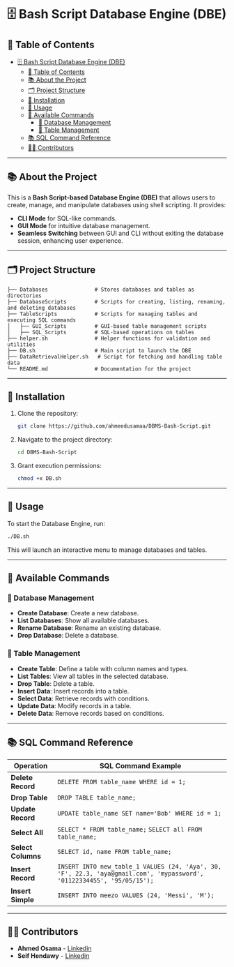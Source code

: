# 🗄️ Bash Script Database Engine (DBE)

## 📌 Table of Contents

- [🗄️ Bash Script Database Engine (DBE)](#️-bash-script-database-engine-dbe)
  - [📌 Table of Contents](#-table-of-contents)
  - [📚 About the Project](#-about-the-project)
  - [🗂 Project Structure](#-project-structure)
  - [🔧 Installation](#-installation)
  - [🚀 Usage](#-usage)
  - [📝 Available Commands](#-available-commands)
    - [📁 Database Management](#-database-management)
    - [📄 Table Management](#-table-management)
  - [📚 SQL Command Reference](#-sql-command-reference)
  - [👨‍💻 Contributors](#-contributors)

---

## 📚 About the Project

This is a **Bash Script-based Database Engine (DBE)** that allows users to create, manage, and manipulate databases using shell scripting. It provides:

- **CLI Mode** for SQL-like commands.
- **GUI Mode** for intuitive database management.
- **Seamless Switching** between GUI and CLI without exiting the database session, enhancing user experience.

---

## 🗂 Project Structure

```.
├── Databases               # Stores databases and tables as directories
├── DatabaseScripts         # Scripts for creating, listing, renaming, and deleting databases
├── TableScripts            # Scripts for managing tables and executing SQL commands
│   ├── GUI_Scripts         # GUI-based table management scripts
│   ├── SQL_Scripts         # SQL-based operations on tables
├── helper.sh               # Helper functions for validation and utilities
├── DB.sh                   # Main script to launch the DBE
├── DataRetrievalHelper.sh   # Script for fetching and handling table data
└── README.md               # Documentation for the project
```

---

## 🔧 Installation

1. Clone the repository:

   ```bash
   git clone https://github.com/ahmeedusamaa/DBMS-Bash-Script.git
   ```

2. Navigate to the project directory:

   ```bash
   cd DBMS-Bash-Script
   ```

3. Grant execution permissions:

   ```bash
   chmod +x DB.sh
   ```

---

## 🚀 Usage

To start the Database Engine, run:

```bash
./DB.sh
```

This will launch an interactive menu to manage databases and tables.

---

## 📝 Available Commands

### 📁 Database Management

- **Create Database**: Create a new database.
- **List Databases**: Show all available databases.
- **Rename Database**: Rename an existing database.
- **Drop Database**: Delete a database.

### 📄 Table Management

- **Create Table**: Define a table with column names and types.
- **List Tables**: View all tables in the selected database.
- **Drop Table**: Delete a table.
- **Insert Data**: Insert records into a table.
- **Select Data**: Retrieve records with conditions.
- **Update Data**: Modify records in a table.
- **Delete Data**: Remove records based on conditions.

---

## 📚 SQL Command Reference

| **Operation**      | **SQL Command Example**                                                                                                |
| ------------------ | ---------------------------------------------------------------------------------------------------------------------- |
| **Delete Record**  | `DELETE FROM table_name WHERE id = 1;`                                                                                 |
| **Drop Table**     | `DROP TABLE table_name;`                                                                                               |
| **Update Record**  | `UPDATE table_name SET name='Bob' WHERE id = 1;`                                                                       |
| **Select All**     | `SELECT * FROM table_name;`  `SELECT all FROM table_name;`                                                             |
| **Select Columns** | `SELECT id, name FROM table_name;`                                                                                     |
| **Insert Record**  | `INSERT INTO new_table_1 VALUES (24, 'Aya', 30, 'F', 22.3, 'aya@gmail.com', 'mypassword', '01122334455', '95/05/15');` |
| **Insert Simple**  | `INSERT INTO meezo VALUES (24, 'Messi', 'M');`                                                                         |

---

## 👨‍💻 Contributors

- **Ahmed Osama** - [Linkedin](https://www.linkedin.com/in/ahmed-osama-788a6b1ab/)
- **Seif Hendawy** - [Linkedin](https://www.linkedin.com/in/seif-hendawy-3995561a8/)